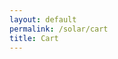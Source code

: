 ```yaml
---
layout: default
permalink: /solar/cart
title: Cart
---
```


<div id="cartcontent"></div>
<script src="/assets/catalog.js"></script>
<script src="/assets/cart.js"></script>